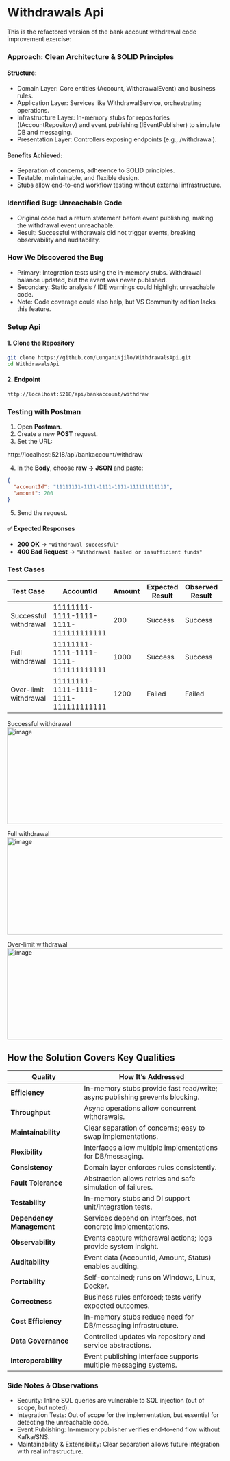 # Withdrawals Api

This is the refactored version of the bank account withdrawal code improvement exercise:

### Approach: Clean Architecture & SOLID Principles

#### Structure:

- Domain Layer: Core entities (Account, WithdrawalEvent) and business rules.
- Application Layer: Services like WithdrawalService, orchestrating operations.
- Infrastructure Layer: In-memory stubs for repositories (IAccountRepository) and event publishing (IEventPublisher) to simulate DB and messaging.
- Presentation Layer: Controllers exposing endpoints (e.g., /withdrawal).

#### Benefits Achieved:

- Separation of concerns, adherence to SOLID principles.
- Testable, maintainable, and flexible design.
- Stubs allow end-to-end workflow testing without external infrastructure.

### Identified Bug: Unreachable Code

- Original code had a return statement before event publishing, making the withdrawal event unreachable.
- Result: Successful withdrawals did not trigger events, breaking observability and auditability.

### How We Discovered the Bug

- Primary: Integration tests using the in-memory stubs.
Withdrawal balance updated, but the event was never published.
- Secondary: Static analysis / IDE warnings could highlight unreachable code.
- Note: Code coverage could also help, but VS Community edition lacks this feature.

### Setup Api

#### 1. Clone the Repository

```bash
git clone https://github.com/LunganiNjilo/WithdrawalsApi.git
cd WithdrawalsApi
```
#### 2. Endpoint

```bash
http://localhost:5218/api/bankaccount/withdraw
```

### Testing with Postman

1. Open **Postman**.  
2. Create a new **POST** request.  
3. Set the URL:  

http://localhost:5218/api/bankaccount/withdraw

4. In the **Body**, choose **raw → JSON** and paste:  

```json
{
  "accountId": "11111111-1111-1111-1111-111111111111",
  "amount": 200
}

```

5. Send the request.  

#### ✅ Expected Responses
- **200 OK** → `"Withdrawal successful"`  
- **400 Bad Request** → `"Withdrawal failed or insufficient funds"`  



### Test Cases

| Test Case              | AccountId                              | Amount | Expected Result | Observed Result | Notes                                  |
|------------------------|-----------------------------------------|--------|-----------------|-----------------|----------------------------------------|
| Successful withdrawal  | 11111111-1111-1111-1111-111111111111    | 200    | Success         | Success         | Balance updated, event published        |
| Full withdrawal        | 11111111-1111-1111-1111-111111111111    | 1000   | Success         | Success         | Balance 0, event logged                 |
| Over-limit withdrawal  | 11111111-1111-1111-1111-111111111111    | 1200   | Failed          | Failed          | Insufficient funds          |

Successful withdrawal
<img width="973" height="225" alt="image" src="https://github.com/user-attachments/assets/55e9aa14-c426-49e6-9a16-4cd655f13c55" />

Full withdrawal
<img width="976" height="227" alt="image" src="https://github.com/user-attachments/assets/a483e256-03e4-4154-a488-d4f9def8ebae" />

Over-limit withdrawal
<img width="972" height="213" alt="image" src="https://github.com/user-attachments/assets/6edaa9b5-8916-47f9-9ddc-c7c251529eee" />

## How the Solution Covers Key Qualities

| Quality              | How It’s Addressed                                                                 |
|----------------------|-------------------------------------------------------------------------------------|
| **Efficiency**       | In-memory stubs provide fast read/write; async publishing prevents blocking.        |
| **Throughput**       | Async operations allow concurrent withdrawals.                                     |
| **Maintainability**  | Clear separation of concerns; easy to swap implementations.                        |
| **Flexibility**      | Interfaces allow multiple implementations for DB/messaging.                        |
| **Consistency**      | Domain layer enforces rules consistently.                                          |
| **Fault Tolerance**  | Abstraction allows retries and safe simulation of failures.                         |
| **Testability**      | In-memory stubs and DI support unit/integration tests.                             |
| **Dependency Management** | Services depend on interfaces, not concrete implementations.                  |
| **Observability**    | Events capture withdrawal actions; logs provide system insight.                     |
| **Auditability**     | Event data (AccountId, Amount, Status) enables auditing.                            |
| **Portability**      | Self-contained; runs on Windows, Linux, Docker.                                    |
| **Correctness**      | Business rules enforced; tests verify expected outcomes.                           |
| **Cost Efficiency**  | In-memory stubs reduce need for DB/messaging infrastructure.                        |
| **Data Governance**  | Controlled updates via repository and service abstractions.                         |
| **Interoperability** | Event publishing interface supports multiple messaging systems.                     |

### Side Notes & Observations

- Security: Inline SQL queries are vulnerable to SQL injection (out of scope, but noted).
- Integration Tests: Out of scope for the implementation, but essential for detecting the unreachable code.
- Event Publishing: In-memory publisher verifies end-to-end flow without Kafka/SNS.
- Maintainability & Extensibility: Clear separation allows future integration with real infrastructure.
  
